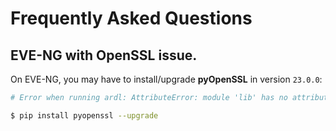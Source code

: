 # Frequently Asked Questions

## EVE-NG with OpenSSL issue.

On EVE-NG, you may have to install/upgrade __pyOpenSSL__ in version `23.0.0`:

```bash
# Error when running ardl: AttributeError: module 'lib' has no attribute 'X509_V_FLAG_CB_ISSUER_CHECK'

$ pip install pyopenssl --upgrade
```
